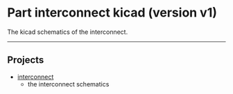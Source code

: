 <!-- Part <TITLE> kicad (version <VERSION>) -->
# Part interconnect kicad (version v1)

<!-- SHORT DESCRIPTION -->
The kicad schematics of the interconnect.

---
## Projects
<!-- LIST OF PROJECTS AND THEIR FEATURES -->
- [interconnect](./interconnect/)
  - the interconnect schematics